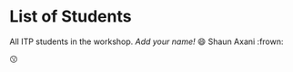# List of Students

All ITP students in the workshop. *Add your name!* :smile:
Shaun Axani :frown:

:kissing:
